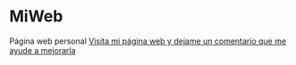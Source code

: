 # MiWeb
Página web personal
[Visita mi página web y dejame un comentario que me ayude a mejorarla](karlozweb.esy.es)
